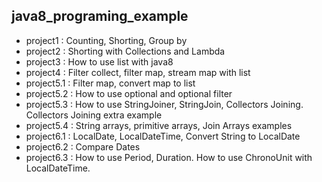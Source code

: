 ## java8_programing_example
- project1 : Counting, Shorting, Group by
- project2 : Shorting with Collections and Lambda
- project3 : How to use list with java8
- project4 : Filter collect, filter map, stream map with list
- project5.1 : Filter map, convert map to list
- project5.2 : How to use optional and optional filter
- project5.3 : How to use StringJoiner, StringJoin, Collectors Joining. Collectors Joining extra example
- project5.4 :  String arrays, primitive arrays, Join Arrays examples
- project6.1 : LocalDate, LocalDateTime, Convert String to LocalDate
- project6.2 : Compare Dates
- project6.3 : How to use Period, Duration. How to use ChronoUnit with LocalDateTime.
